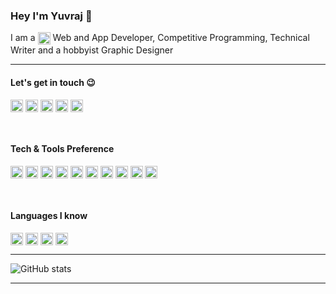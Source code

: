### Hey I'm Yuvraj 👋

I am a <img src="https://img.shields.io/badge/Flutter-%2302569B.svg?style=for-the-badge&logo=Flutter&logoColor=white" height="20" align="center" > Web and App Developer, Competitive Programming, Technical Writer and a hobbyist Graphic Designer

---


#### Let's get in touch :wink:
[<img src="https://img.shields.io/badge/Gmail-D14836?style=for-the-badge&logo=gmail&logoColor=white" height="20" align="center" >](https://mail.google.com/mail/?view=cm&fs=1&to=ysgaur9919@gmail.com) [<img src="https://img.shields.io/badge/linkedin-%230077B5.svg?style=for-the-badge&logo=linkedin&logoColor=white" height="20" align="center" >](https://www.linkedin.com/in/yuvraj-singh-b85ab71b9/) [<img src="https://img.shields.io/badge/Facebook-%231877F2.svg?style=for-the-badge&logo=Facebook&logoColor=white" height="20" align="center" >](https://www.facebook.com/profile.php?id=100067497900821) [<img src="https://img.shields.io/badge/curiousyuvi-%23E4405F.svg?style=for-the-badge&logo=Instagram&logoColor=white" height="20" align="center" >](https://www.instagram.com/curiousyuvi/) [<img src="https://img.shields.io/badge/curiousyuvi007-%231DA1F2.svg?style=for-the-badge&logo=Twitter&logoColor=white" height="20" align="center" >](https://twitter.com/curiousyuvi007)

<br>

#### Tech & Tools Preference
<img src="https://img.shields.io/badge/Flutter-%2302569B.svg?style=for-the-badge&logo=Flutter&logoColor=white" height="20" align="center" > <img src="https://img.shields.io/badge/firebase-%23039BE5.svg?style=for-the-badge&logo=firebase" height="20" align="center" >  <img src="https://img.shields.io/badge/figma-%23F24E1E.svg?style=for-the-badge&logo=figma&logoColor=white" height="20" align="center" > <img src="https://img.shields.io/badge/Android%20Studio-3DDC84.svg?style=for-the-badge&logo=android-studio&logoColor=white" height="20" align="center" > <img src="https://img.shields.io/badge/VisualStudioCode-0078d7.svg?style=for-the-badge&logo=visual-studio-code&logoColor=white" height="20" align="center" > <img src="https://img.shields.io/badge/git-%23F05033.svg?style=for-the-badge&logo=git&logoColor=white" height="20" align="center" > <img src="https://img.shields.io/badge/github-%23121011.svg?style=for-the-badge&logo=github&logoColor=white" height="20" align="center" > <img src="https://img.shields.io/badge/Linux-FCC624?style=for-the-badge&logo=linux&logoColor=black" height="20" align="center" > <img src="https://img.shields.io/badge/Google_Play-414141?style=for-the-badge&logo=google-play&logoColor=white" height="20" align="center" > <img src="https://img.shields.io/badge/Android-3DDC84?style=for-the-badge&logo=android&logoColor=white" height="20" align="center" > 

<br>

#### Languages I know

<img src="https://img.shields.io/badge/c-%2300599C.svg?style=for-the-badge&logo=c&logoColor=white" height="20" align="center" > <img src="https://img.shields.io/badge/c++-%2300599C.svg?style=for-the-badge&logo=c%2B%2B&logoColor=white" height="20" align="center" > <img src="https://img.shields.io/badge/dart-%230175C2.svg?style=for-the-badge&logo=dart&logoColor=white" height="20" align="center" > <img src="https://img.shields.io/badge/java-%23ED8B00.svg?style=for-the-badge&logo=java&logoColor=white" height="20" align="center" >

---

![GitHub stats](https://github-readme-stats.vercel.app/api?username=curiousyuvi&show_icons=true&hide_border=false)

---


